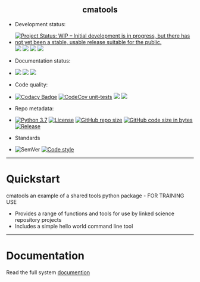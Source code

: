 <h2 align="center">cmatools</h2>

 - Development status: 
 - [![Project Status: WIP – Initial development is in progress, but there has not yet been a stable, usable release
 suitable for the public.](https://www.repostatus.org/badges/latest/wip.svg)](https://www.repostatus.org/#wip)
 ![](https://github.com/cma-open/cmatools/workflows/unit-tests/badge.svg)
 ![](https://github.com/cma-open/cmatools/workflows/integration-tests/badge.svg)
 ![](https://github.com/cma-open/cmatools/workflows/end-to-end-tests/badge.svg)
 ![](https://github.com/cma-open/cmatools/workflows/user-interface-tests/badge.svg)


 - Documentation status:
 - ![](https://github.com/cma-open/cmatools/workflows/docs-files/badge.svg)
 ![](https://github.com/cma-open/cmatools/workflows/gh-pages/badge.svg)
 ![](https://github.com/cma-open/cmatools/workflows/docs-site/badge.svg)


- Code quality: 
- [![Codacy Badge](https://api.codacy.com/project/badge/Grade/bc11e8877db94af394b794def1c4c585)](https://app.codacy.com/manual/jonathan.winn/cmatools?utm_source=github.com&utm_medium=referral&utm_content=jonathan-winn-geo/cmatools&utm_campaign=Badge_Grade_Dashboard)
[![CodeCov unit-tests](https://codecov.io/gh/cma-open/cmatools/branch/master/graph/badge.svg?token=FAH7T9X0F0)](https://codecov.io/gh/cma-open/cmatools)
![](https://github.com/cma-open/cmatools/workflows/lint/badge.svg)
![](https://github.com/cma-open/cmatools/workflows/code-style/badge.svg)

- Repo metadata:
- [![Python 3.7](https://img.shields.io/badge/python-3.7-blue.svg)](https://www.python.org/downloads/release/python-370/)
[![License](https://img.shields.io/badge/License-BSD%203--Clause-blue.svg)](https://opensource.org/licenses/BSD-3-Clause)
[![GitHub repo size](https://img.shields.io/github/repo-size/cma-open/cmatools)](https://github.com/repo-size/cma-open/cmatools)
[![GitHub code size in bytes](https://img.shields.io/github/languages/code-size/cma-open/cmatools)](https://github.com/code-size/cma-open/cmatools)
[![Release](https://img.shields.io/github/tag/cma-open/cmatools.svg)](https://github.com/cma-open/cmatools/releases)

- Standards
- ![SemVer](https://img.shields.io/badge/semver-2.0.0-blue)
[![Code style](https://img.shields.io/badge/code%20style-black-000000.svg)](https://github.com/psf/black)

---

# Quickstart

cmatools an example of a shared tools python package - FOR TRAINING USE

- Provides a range of functions and tools for use by linked science repository projects
- Includes a simple hello world command line tool


--- 


# Documentation

Read the full system [documention](https://cma-open.github.io/cmatools/docs/build/index.html)
